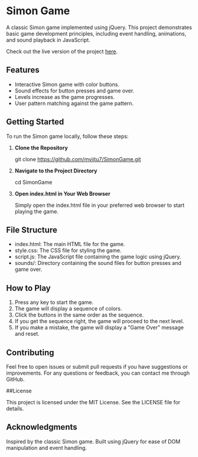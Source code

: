 # Simon Game

A classic Simon game implemented using jQuery. This project demonstrates basic game development principles, including event handling, animations, and sound playback in JavaScript.

Check out the live version of the project [here](https://mvjitu7.github.io/SimonGame/).


## Features

- Interactive Simon game with color buttons.
- Sound effects for button presses and game over.
- Levels increase as the game progresses.
- User pattern matching against the game pattern.

## Getting Started

To run the Simon game locally, follow these steps:

1. **Clone the Repository**

   git clone https://github.com/mvjitu7/SimonGame.git

2. **Navigate to the Project Directory**

   cd SimonGame

3. **Open index.html in Your Web Browser**

   Simply open the index.html file in your preferred web browser to start playing the game.

## File Structure

- index.html: The main HTML file for the game.
- style.css: The CSS file for styling the game.
- script.js: The JavaScript file containing the game logic using jQuery.
- sounds/: Directory containing the sound files for button presses and game over.

## How to Play

1. Press any key to start the game.
2. The game will display a sequence of colors.
3. Click the buttons in the same order as the sequence.
4. If you get the sequence right, the game will proceed to the next level.
5. If you make a mistake, the game will display a "Game Over" message and reset.

## Contributing

Feel free to open issues or submit pull requests if you have suggestions or improvements. For any questions or feedback, you can contact me through GitHub.

##License

This project is licensed under the MIT License. See the LICENSE file for details.

## Acknowledgments

Inspired by the classic Simon game.
Built using jQuery for ease of DOM manipulation and event handling.
